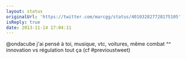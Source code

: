 ```yaml
---
layout: status
originalUrl: 'https://twitter.com/marcgg/status/401032827728175105'
isReply: true
date: 2013-11-14 17:04:11
---
```


@ondacube j'ai pensé à toi, musique, vtc, voitures, même combat ^^ innovation vs régulation tout ça (cf #previoustweet)
